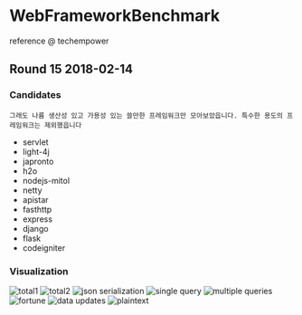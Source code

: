# WebFrameworkBenchmark
reference @ techempower


## Round 15 2018-02-14
### Candidates
` 그래도 나름 생산성 있고 가용성 있는 쓸만한 프레임워크만 모아보았읍니다. 특수한 용도의 프레임워크는 제외했읍니다 `
- servlet
- light-4j
- japronto
- h2o
- nodejs-mitol
- netty
- apistar
- fasthttp
- express
- django
- flask
- codeigniter

### Visualization
![total1](https://i.imgur.com/ezYq8ul.png)
![total2](https://i.imgur.com/IKzN7Z9.png)
![json serialization](https://i.imgur.com/c8Yb15K.png)
![single query](https://i.imgur.com/fpxXL30.png)
![multiple queries](https://i.imgur.com/4215niW.png)
![fortune](https://i.imgur.com/xldMxih.png)
![data updates](https://i.imgur.com/VYRWRqv.png)
![plaintext](https://i.imgur.com/oaYFeF8.png)
